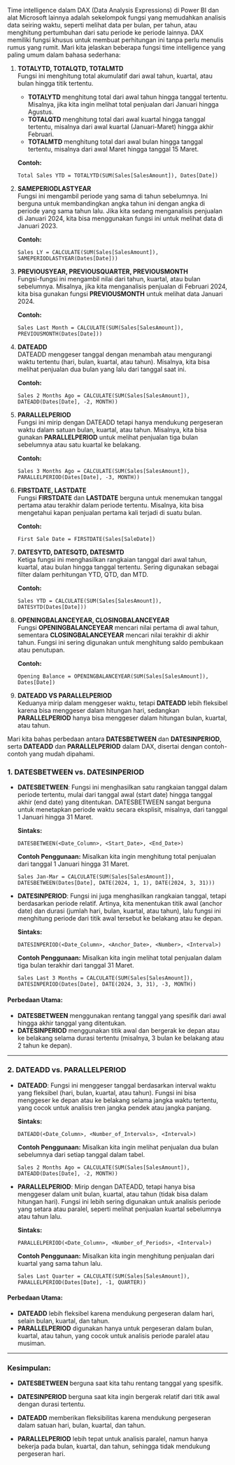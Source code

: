 Time intelligence dalam DAX (Data Analysis Expressions) di Power BI dan alat Microsoft lainnya adalah sekelompok fungsi yang memudahkan analisis data seiring waktu, seperti melihat data per bulan, per tahun, atau menghitung pertumbuhan dari satu periode ke periode lainnya. DAX memiliki fungsi khusus untuk membuat perhitungan ini tanpa perlu menulis rumus yang rumit. Mari kita jelaskan beberapa fungsi time intelligence yang paling umum dalam bahasa sederhana:

1. **TOTALYTD, TOTALQTD, TOTALMTD**  
   Fungsi ini menghitung total akumulatif dari awal tahun, kuartal, atau bulan hingga titik tertentu.

   - **TOTALYTD** menghitung total dari awal tahun hingga tanggal tertentu. Misalnya, jika kita ingin melihat total penjualan dari Januari hingga Agustus.
   - **TOTALQTD** menghitung total dari awal kuartal hingga tanggal tertentu, misalnya dari awal kuartal (Januari-Maret) hingga akhir Februari.
   - **TOTALMTD** menghitung total dari awal bulan hingga tanggal tertentu, misalnya dari awal Maret hingga tanggal 15 Maret.

   **Contoh:** 
   ```dax
   Total Sales YTD = TOTALYTD(SUM(Sales[SalesAmount]), Dates[Date])
   ```

2. **SAMEPERIODLASTYEAR**  
   Fungsi ini mengambil periode yang sama di tahun sebelumnya. Ini berguna untuk membandingkan angka tahun ini dengan angka di periode yang sama tahun lalu. Jika kita sedang menganalisis penjualan di Januari 2024, kita bisa menggunakan fungsi ini untuk melihat data di Januari 2023.

   **Contoh:**
   ```dax
   Sales LY = CALCULATE(SUM(Sales[SalesAmount]), SAMEPERIODLASTYEAR(Dates[Date]))
   ```

3. **PREVIOUSYEAR, PREVIOUSQUARTER, PREVIOUSMONTH**  
   Fungsi-fungsi ini mengambil nilai dari tahun, kuartal, atau bulan sebelumnya. Misalnya, jika kita menganalisis penjualan di Februari 2024, kita bisa gunakan fungsi **PREVIOUSMONTH** untuk melihat data Januari 2024.

   **Contoh:**
   ```dax
   Sales Last Month = CALCULATE(SUM(Sales[SalesAmount]), PREVIOUSMONTH(Dates[Date]))
   ```

4. **DATEADD**  
   DATEADD menggeser tanggal dengan menambah atau mengurangi waktu tertentu (hari, bulan, kuartal, atau tahun). Misalnya, kita bisa melihat penjualan dua bulan yang lalu dari tanggal saat ini.

   **Contoh:**
   ```dax
   Sales 2 Months Ago = CALCULATE(SUM(Sales[SalesAmount]), DATEADD(Dates[Date], -2, MONTH))
   ```

5. **PARALLELPERIOD**  
   Fungsi ini mirip dengan DATEADD tetapi hanya mendukung pergeseran waktu dalam satuan bulan, kuartal, atau tahun. Misalnya, kita bisa gunakan **PARALLELPERIOD** untuk melihat penjualan tiga bulan sebelumnya atau satu kuartal ke belakang.

   **Contoh:**
   ```dax
   Sales 3 Months Ago = CALCULATE(SUM(Sales[SalesAmount]), PARALLELPERIOD(Dates[Date], -3, MONTH))
   ```

6. **FIRSTDATE, LASTDATE**  
   Fungsi **FIRSTDATE** dan **LASTDATE** berguna untuk menemukan tanggal pertama atau terakhir dalam periode tertentu. Misalnya, kita bisa mengetahui kapan penjualan pertama kali terjadi di suatu bulan.

   **Contoh:**
   ```dax
   First Sale Date = FIRSTDATE(Sales[SaleDate])
   ```

7. **DATESYTD, DATESQTD, DATESMTD**  
   Ketiga fungsi ini menghasilkan rangkaian tanggal dari awal tahun, kuartal, atau bulan hingga tanggal tertentu. Sering digunakan sebagai filter dalam perhitungan YTD, QTD, dan MTD.

   **Contoh:**
   ```dax
   Sales YTD = CALCULATE(SUM(Sales[SalesAmount]), DATESYTD(Dates[Date]))
   ```

8. **OPENINGBALANCEYEAR, CLOSINGBALANCEYEAR**  
   Fungsi **OPENINGBALANCEYEAR** mencari nilai pertama di awal tahun, sementara **CLOSINGBALANCEYEAR** mencari nilai terakhir di akhir tahun. Fungsi ini sering digunakan untuk menghitung saldo pembukaan atau penutupan.

   **Contoh:**
   ```dax
   Opening Balance = OPENINGBALANCEYEAR(SUM(Sales[SalesAmount]), Dates[Date])
   ```

9. **DATEADD VS PARALLELPERIOD**  
   Keduanya mirip dalam menggeser waktu, tetapi **DATEADD** lebih fleksibel karena bisa menggeser dalam hitungan hari, sedangkan **PARALLELPERIOD** hanya bisa menggeser dalam hitungan bulan, kuartal, atau tahun.


Mari kita bahas perbedaan antara **DATESBETWEEN** dan **DATESINPERIOD**, serta **DATEADD** dan **PARALLELPERIOD** dalam DAX, disertai dengan contoh-contoh yang mudah dipahami.

### 1. **DATESBETWEEN vs. DATESINPERIOD**

- **DATESBETWEEN**: Fungsi ini menghasilkan satu rangkaian tanggal dalam periode tertentu, mulai dari tanggal awal (start date) hingga tanggal akhir (end date) yang ditentukan. DATESBETWEEN sangat berguna untuk menetapkan periode waktu secara eksplisit, misalnya, dari tanggal 1 Januari hingga 31 Maret.

  **Sintaks:**
  ```dax
  DATESBETWEEN(<Date_Column>, <Start_Date>, <End_Date>)
  ```

  **Contoh Penggunaan:**
  Misalkan kita ingin menghitung total penjualan dari tanggal 1 Januari hingga 31 Maret.

  ```dax
  Sales Jan-Mar = CALCULATE(SUM(Sales[SalesAmount]), DATESBETWEEN(Dates[Date], DATE(2024, 1, 1), DATE(2024, 3, 31)))
  ```

- **DATESINPERIOD**: Fungsi ini juga menghasilkan rangkaian tanggal, tetapi berdasarkan periode relatif. Artinya, kita menentukan titik awal (anchor date) dan durasi (jumlah hari, bulan, kuartal, atau tahun), lalu fungsi ini menghitung periode dari titik awal tersebut ke belakang atau ke depan.

  **Sintaks:**
  ```dax
  DATESINPERIOD(<Date_Column>, <Anchor_Date>, <Number>, <Interval>)
  ```

  **Contoh Penggunaan:**
  Misalkan kita ingin melihat total penjualan dalam tiga bulan terakhir dari tanggal 31 Maret.

  ```dax
  Sales Last 3 Months = CALCULATE(SUM(Sales[SalesAmount]), DATESINPERIOD(Dates[Date], DATE(2024, 3, 31), -3, MONTH))
  ```

#### Perbedaan Utama:
- **DATESBETWEEN** menggunakan rentang tanggal yang spesifik dari awal hingga akhir tanggal yang ditentukan.
- **DATESINPERIOD** menggunakan titik awal dan bergerak ke depan atau ke belakang selama durasi tertentu (misalnya, 3 bulan ke belakang atau 2 tahun ke depan).

---

### 2. **DATEADD vs. PARALLELPERIOD**

- **DATEADD**: Fungsi ini menggeser tanggal berdasarkan interval waktu yang fleksibel (hari, bulan, kuartal, atau tahun). Fungsi ini bisa menggeser ke depan atau ke belakang selama jangka waktu tertentu, yang cocok untuk analisis tren jangka pendek atau jangka panjang.

  **Sintaks:**
  ```dax
  DATEADD(<Date_Column>, <Number_of_Intervals>, <Interval>)
  ```

  **Contoh Penggunaan:**
  Misalkan kita ingin melihat penjualan dua bulan sebelumnya dari setiap tanggal dalam tabel.

  ```dax
  Sales 2 Months Ago = CALCULATE(SUM(Sales[SalesAmount]), DATEADD(Dates[Date], -2, MONTH))
  ```

- **PARALLELPERIOD**: Mirip dengan DATEADD, tetapi hanya bisa menggeser dalam unit bulan, kuartal, atau tahun (tidak bisa dalam hitungan hari). Fungsi ini lebih sering digunakan untuk analisis periode yang setara atau paralel, seperti melihat penjualan kuartal sebelumnya atau tahun lalu.

  **Sintaks:**
  ```dax
  PARALLELPERIOD(<Date_Column>, <Number_of_Periods>, <Interval>)
  ```

  **Contoh Penggunaan:**
  Misalkan kita ingin menghitung penjualan dari kuartal yang sama tahun lalu.

  ```dax
  Sales Last Quarter = CALCULATE(SUM(Sales[SalesAmount]), PARALLELPERIOD(Dates[Date], -1, QUARTER))
  ```

#### Perbedaan Utama:
- **DATEADD** lebih fleksibel karena mendukung pergeseran dalam hari, selain bulan, kuartal, dan tahun.
- **PARALLELPERIOD** digunakan hanya untuk pergeseran dalam bulan, kuartal, atau tahun, yang cocok untuk analisis periode paralel atau musiman.

---

### Kesimpulan:

- **DATESBETWEEN** berguna saat kita tahu rentang tanggal yang spesifik.
- **DATESINPERIOD** berguna saat kita ingin bergerak relatif dari titik awal dengan durasi tertentu.
  
- **DATEADD** memberikan fleksibilitas karena mendukung pergeseran dalam satuan hari, bulan, kuartal, dan tahun.
- **PARALLELPERIOD** lebih tepat untuk analisis paralel, namun hanya bekerja pada bulan, kuartal, dan tahun, sehingga tidak mendukung pergeseran hari.



